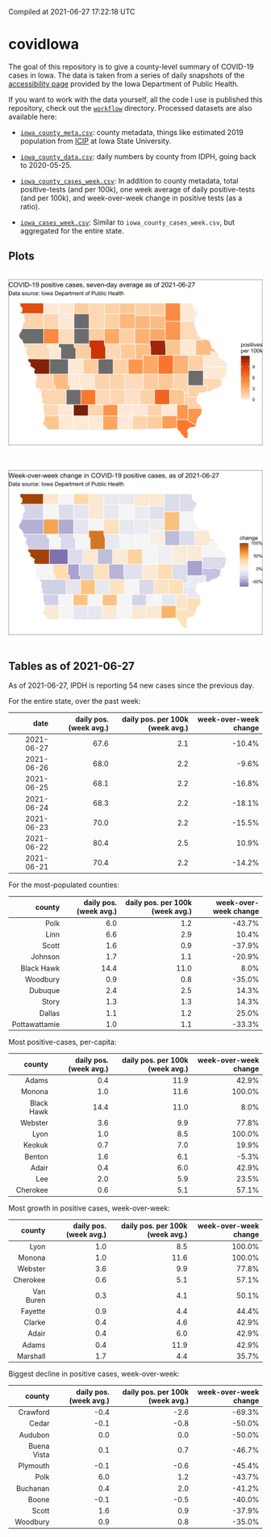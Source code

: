 Compiled at 2021-06-27 17:22:18 UTC

<!-- README.md is generated from README.Rmd. Please edit that file -->

# covidIowa

<!-- badges: start -->

<!-- badges: end -->

The goal of this repository is to give a county-level summary of
COVID-19 cases in Iowa. The data is taken from a series of daily
snapshots of the [accessibility
page](https://coronavirus.iowa.gov/pages/access) provided by the Iowa
Department of Public Health.

If you want to work with the data yourself, all the code I use is
published this repository, check out the [`workflow`](workflow)
directory. Processed datasets are also available here:

  - [`iowa_county_meta.csv`](https://raw.githubusercontent.com/ijlyttle/covidIowa/master/workflow/data/99-publish/iowa_county_meta.csv):
    county metadata, things like estimated 2019 population from
    [ICIP](https://www.icip.iastate.edu/tables/population/counties-estimates)
    at Iowa State University.

  - [`iowa_county_data.csv`](https://raw.githubusercontent.com/ijlyttle/covidIowa/master/workflow/data/99-publish/iowa_county_data.csv):
    daily numbers by county from IDPH, going back to 2020-05-25.

  - [`iowa_county_cases_week.csv`](https://raw.githubusercontent.com/ijlyttle/covidIowa/master/workflow/data/99-publish/iowa_county_data.csv):
    In addition to county metadata, total positive-tests (and per 100k),
    one week average of daily positive-tests (and per 100k), and
    week-over-week change in positive tests (as a ratio).

  - [`iowa_cases_week.csv`](https://raw.githubusercontent.com/ijlyttle/covidIowa/master/workflow/data/99-publish/iowa_cases_week.csv):
    Similar to `iowa_county_cases_week.csv`, but aggregated for the
    entire state.

## Plots

![](workflow/data/99-publish/iowa_cases.png)

![](workflow/data/99-publish/iowa_change.png)

## Tables as of 2021-06-27

As of 2021-06-27, IPDH is reporting 54 new cases since the previous day.

For the entire state, over the past week:

|       date | daily pos. (week avg.) | daily pos. per 100k (week avg.) | week-over-week change |
| ---------: | ---------------------: | ------------------------------: | --------------------: |
| 2021-06-27 |                   67.6 |                             2.1 |               \-10.4% |
| 2021-06-26 |                   68.0 |                             2.2 |                \-9.6% |
| 2021-06-25 |                   68.1 |                             2.2 |               \-16.8% |
| 2021-06-24 |                   68.3 |                             2.2 |               \-18.1% |
| 2021-06-23 |                   70.0 |                             2.2 |               \-15.5% |
| 2021-06-22 |                   80.4 |                             2.5 |                 10.9% |
| 2021-06-21 |                   70.4 |                             2.2 |               \-14.2% |

For the most-populated counties:

|        county | daily pos. (week avg.) | daily pos. per 100k (week avg.) | week-over-week change |
| ------------: | ---------------------: | ------------------------------: | --------------------: |
|          Polk |                    6.0 |                             1.2 |               \-43.7% |
|          Linn |                    6.6 |                             2.9 |                 10.4% |
|         Scott |                    1.6 |                             0.9 |               \-37.9% |
|       Johnson |                    1.7 |                             1.1 |               \-20.9% |
|    Black Hawk |                   14.4 |                            11.0 |                  8.0% |
|      Woodbury |                    0.9 |                             0.8 |               \-35.0% |
|       Dubuque |                    2.4 |                             2.5 |                 14.3% |
|         Story |                    1.3 |                             1.3 |                 14.3% |
|        Dallas |                    1.1 |                             1.2 |                 25.0% |
| Pottawattamie |                    1.0 |                             1.1 |               \-33.3% |

Most positive-cases, per-capita:

|     county | daily pos. (week avg.) | daily pos. per 100k (week avg.) | week-over-week change |
| ---------: | ---------------------: | ------------------------------: | --------------------: |
|      Adams |                    0.4 |                            11.9 |                 42.9% |
|     Monona |                    1.0 |                            11.6 |                100.0% |
| Black Hawk |                   14.4 |                            11.0 |                  8.0% |
|    Webster |                    3.6 |                             9.9 |                 77.8% |
|       Lyon |                    1.0 |                             8.5 |                100.0% |
|     Keokuk |                    0.7 |                             7.0 |                 19.9% |
|     Benton |                    1.6 |                             6.1 |                \-5.3% |
|      Adair |                    0.4 |                             6.0 |                 42.9% |
|        Lee |                    2.0 |                             5.9 |                 23.5% |
|   Cherokee |                    0.6 |                             5.1 |                 57.1% |

Most growth in positive cases, week-over-week:

|    county | daily pos. (week avg.) | daily pos. per 100k (week avg.) | week-over-week change |
| --------: | ---------------------: | ------------------------------: | --------------------: |
|      Lyon |                    1.0 |                             8.5 |                100.0% |
|    Monona |                    1.0 |                            11.6 |                100.0% |
|   Webster |                    3.6 |                             9.9 |                 77.8% |
|  Cherokee |                    0.6 |                             5.1 |                 57.1% |
| Van Buren |                    0.3 |                             4.1 |                 50.1% |
|   Fayette |                    0.9 |                             4.4 |                 44.4% |
|    Clarke |                    0.4 |                             4.6 |                 42.9% |
|     Adair |                    0.4 |                             6.0 |                 42.9% |
|     Adams |                    0.4 |                            11.9 |                 42.9% |
|  Marshall |                    1.7 |                             4.4 |                 35.7% |

Biggest decline in positive cases, week-over-week:

|      county | daily pos. (week avg.) | daily pos. per 100k (week avg.) | week-over-week change |
| ----------: | ---------------------: | ------------------------------: | --------------------: |
|    Crawford |                  \-0.4 |                           \-2.6 |               \-69.3% |
|       Cedar |                  \-0.1 |                           \-0.8 |               \-50.0% |
|     Audubon |                    0.0 |                             0.0 |               \-50.0% |
| Buena Vista |                    0.1 |                             0.7 |               \-46.7% |
|    Plymouth |                  \-0.1 |                           \-0.6 |               \-45.4% |
|        Polk |                    6.0 |                             1.2 |               \-43.7% |
|    Buchanan |                    0.4 |                             2.0 |               \-41.2% |
|       Boone |                  \-0.1 |                           \-0.5 |               \-40.0% |
|       Scott |                    1.6 |                             0.9 |               \-37.9% |
|    Woodbury |                    0.9 |                             0.8 |               \-35.0% |
